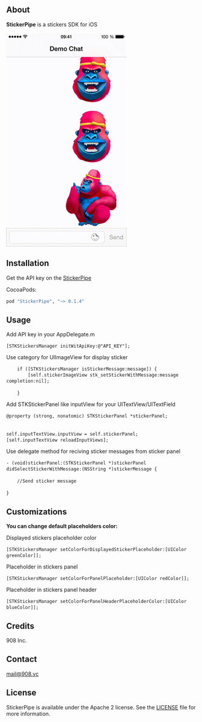 ## About

**StickerPipe** is a stickers SDK for iOS

![ios](ios.gif)

## Installation

Get the API key on the [StickerPipe](http://stickerpipe.com/)

CocoaPods:
```ruby
pod "StickerPipe", "~> 0.1.4"
```
## Usage

Add API key in your AppDelegate.m 

```objc
[STKStickersManager initWitApiKey:@"API_KEY"];
```

Use category for UIImageView for display sticker

```objc
    if ([STKStickersManager isStickerMessage:message]) {
        [self.stickerImageView stk_setStickerWithMessage:message completion:nil];
        
    }
```

Add STKStickerPanel like inputView for your UITextView/UITextField

```objc
@property (strong, nonatomic) STKStickerPanel *stickerPanel;


self.inputTextView.inputView = self.stickerPanel;
[self.inputTextView reloadInputViews];
```
Use delegate method for reciving sticker messages from sticker panel

```objc
- (void)stickerPanel:(STKStickerPanel *)stickerPanel didSelectStickerWithMessage:(NSString *)stickerMessage {
    
    //Send sticker message
    
}
```
## Сustomizations

**You can change default placeholders color:**

Displayed stickers placeholder color

```objc
[STKStickersManager setColorForDisplayedStickerPlaceholder:[UIColor greenColor]];
```

Placeholder in stickers panel

```objc
[STKStickersManager setColorForPanelPlaceholder:[UIColor redColor]];
```

Placeholder in stickers panel header

```objc
[STKStickersManager setColorForPanelHeaderPlaceholderColor:[UIColor blueColor]];
```

## Credits

908 Inc.

## Contact

mail@908.vc

## License

StickerPipe is available under the Apache 2 license. See the [LICENSE](LICENSE) file for more information.
